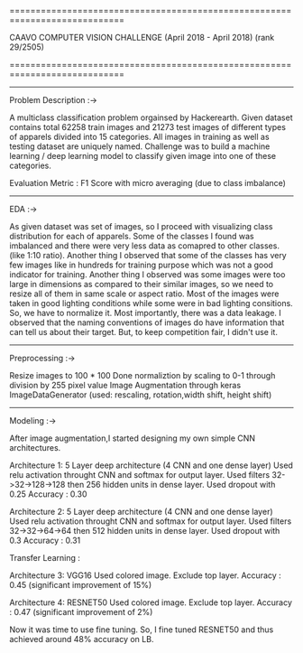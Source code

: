 ============================================================================

CAAVO COMPUTER VISION CHALLENGE (April 2018 - April 2018) (rank 29/2505)

============================================================================


--------------------------------------------------------------------------
Problem Description :->

A multiclass classification problem orgainsed by Hackerearth. Given dataset
contains total 62258 train images and 21273 test images of different types
of apparels divided into 15 categories. All images in training as well as
testing dataset are uniquely named. Challenge was to build a machine 
learning / deep learning model to classify given image into one of these 
categories.

Evaluation Metric : F1 Score with micro averaging (due to class imbalance)

--------------------------------------------------------------------------
EDA :->

As given dataset was set of images, so I proceed with visualizing class
distribution for each of apparels. Some of the classes I found was 
imbalanced and there were very less data as comapred to other classes.
(like 1:10 ratio). Another thing I observed that some of the classes
has very few images like in hundreds for training purpose which was
not a good indicator for training.
Another thing I observed was some images were too large in dimensions
as compared to their similar images, so we need to resize all of them
in same scale or aspect ratio. Most of the images were taken in good
lighting conditions while some were in bad lighting consitions. So, we
have to normalize it.
Most importantly, there was a data leakage. I observed that the naming
conventions of images do have information that can tell us about their
target. But, to keep competition fair, I didn't use it.


--------------------------------------------------------------------------
Preprocessing :->

Resize images to 100 * 100
Done normaliztion by scaling to 0-1 through division by 255 pixel value
Image Augmentation through keras ImageDataGenerator
(used: rescaling, rotation,width shift, height shift)


--------------------------------------------------------------------------
Modeling :->

After image augmentation,I started designing my own simple CNN architectures.

Architecture 1:
5 Layer deep architecture (4 CNN and one dense layer)
Used relu activation throught CNN and softmax for output layer.
Used filters 32->32->128->128 then 256 hidden units in dense layer.
Used dropout with 0.25
Accuracy : 0.30

Architecture 2:
5 Layer deep architecture (4 CNN and one dense layer)
Used relu activation throught CNN and softmax for output layer.
Used filters 32->32->64->64 then 512 hidden units in dense layer.
Used dropout with 0.3
Accuracy : 0.31 


Transfer Learning :

Architecture 3: 
VGG16
Used colored image.
Exclude top layer.
Accuracy : 0.45 (significant improvement of 15%)

Architecture 4: 
RESNET50
Used colored image.
Exclude top layer.
Accuracy : 0.47 (significant improvement of 2%)

Now it was time to use fine tuning. So, I fine tuned RESNET50 and thus
achieved around 48% accuracy on LB.

